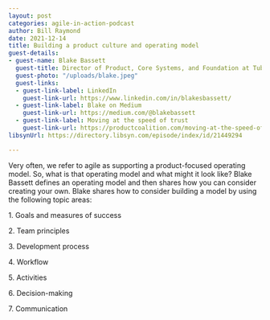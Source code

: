 ```yaml
---
layout: post
categories: agile-in-action-podcast
author: Bill Raymond
date: 2021-12-14
title: Building a product culture and operating model
guest-details:
- guest-name: Blake Bassett
  guest-title: Director of Product, Core Systems, and Foundation at Tubi
  guest-photo: "/uploads/blake.jpeg"
  guest-links:
  - guest-link-label: LinkedIn
    guest-link-url: https://www.linkedin.com/in/blakesbassett/
  - guest-link-label: Blake on Medium
    guest-link-url: https://medium.com/@blakebassett
  - guest-link-label: Moving at the speed of trust
    guest-link-url: https://productcoalition.com/moving-at-the-speed-of-trust-how-to-get-your-product-team-aligned-8c925e2182a2
libsynUrl: https://directory.libsyn.com/episode/index/id/21449294

---
```

Very often, we refer to agile as supporting a product-focused operating model. So, what is that operating model and what might it look like? Blake Bassett defines an operating model and then shares how you can consider creating your own. Blake shares how to consider building a model by using the following topic areas:

1\. Goals and measures of success

2\. Team principles

3\. Development process

4\. Workflow

5\. Activities

6\. Decision-making

7\. Communication
